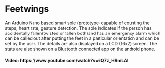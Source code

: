 # Feetwings
An Arduino Nano based smart sole (prototype) capable of counting the steps, heart rate, gesture detection. The sole indicates if the person has accidentally fallen(twisted or fallen both)and has an emergency alarm which can be called out after putting the feet in a particular orientation and can be set by the user. The details are also displayed on a LCD (16x2) screen. The stats are also shown on a Bluetooth connected app on the android phone.


<h4> Video: https://www.youtube.com/watch?v=6Q7z_HRmLAI </h4>
